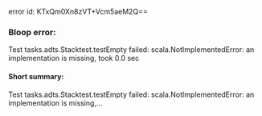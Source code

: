 error id: KTxQm0Xn8zVT+Vcm5aeM2Q==
### Bloop error:

Test tasks.adts.Stacktest.testEmpty failed: scala.NotImplementedError: an implementation is missing, took 0.0 sec
#### Short summary: 

Test tasks.adts.Stacktest.testEmpty failed: scala.NotImplementedError: an implementation is missing,...